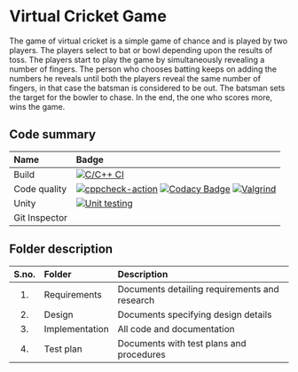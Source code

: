 # Virtual Cricket Game

The game of virtual cricket is a simple game of chance and is played by two players. The players select to bat or bowl depending upon the results of toss. The players start to play the game by simultaneously revealing a number of fingers. The person who chooses batting keeps on adding the numbers he reveals until both the players reveal the same number of fingers, in that case the batsman is considered to be out. The batsman sets the target for the bowler to chase. In the end, the one who scores more, wins the game.

## Code summary

| Name | Badge |
|:-------------------|:--------------------------------------|
| Build |  [![C/C++ CI](https://github.com/Pallavi-2500/Virtual_Cricket/actions/workflows/c-build.yml/badge.svg)](https://github.com/Pallavi-2500/Virtual_Cricket/actions/workflows/c-build.yml) |
| Code quality | [![cppcheck-action](https://github.com/Pallavi-2500/Virtual_Cricket/actions/workflows/cppcheck.yml/badge.svg)](https://github.com/Pallavi-2500/Virtual_Cricket/actions/workflows/cppcheck.yml)  [![Codacy Badge](https://app.codacy.com/project/badge/Grade/8ea1902e5e11494b8c156a2b2f923d36)](https://www.codacy.com/gh/Pallavi-2500/Virtual_Cricket/dashboard?utm_source=github.com&amp;utm_medium=referral&amp;utm_content=Pallavi-2500/Virtual_Cricket&amp;utm_campaign=Badge_Grade) [![Valgrind](https://github.com/Pallavi-2500/Virtual_Cricket/actions/workflows/Valgrind.yml/badge.svg)](https://github.com/Pallavi-2500/Virtual_Cricket/actions/workflows/Valgrind.yml) |
| Unity | [![Unit testing](https://github.com/Pallavi-2500/Virtual_Cricket/actions/workflows/unit-test.yml/badge.svg)](https://github.com/Pallavi-2500/Virtual_Cricket/actions/workflows/unit-test.yml)  |
| Git Inspector |  |

## Folder description

| S.no. | Folder | Description |
| :---: | :---------------- | :----------------------------------------- |
| 1. | Requirements| Documents detailing requirements and research |
| 2. | Design| Documents specifying design details |
| 3. | Implementation| All code and documentation |
| 4. | Test plan| Documents with test plans and procedures |


